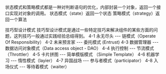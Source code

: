 状态模式和策略模式都是一种对判断语句的优化，内部封装一个对象，返回一个接口实现对对象的调用。
状态模式（state）返回一个状态
策略模式（strategy）返回一个算法

技巧型设计模式
技巧型设计模式是通过一些特定技巧来解决组件的某些方面的问题，这列技巧一般通过实践经验总结得到。
4-1 永无尽头 --- 链模式（Operate Of Responsibility）
4-2 未来预言家 --- 委托模式 (Entrust)
4-3 数据管理器 --- 数据访问对象模式（Data access object - DAO）
4-4 执行控制 --- 节流模式（Throttler）
4-5 卡片拼图 --- 简单模版模式 （Simple Template）
4-6 机器学习 --- 惰性模式（layier）
4-7 异国战场 --- 参与者模式（participator）
4-8 入场仪式 --- 等待着模式（waiter）

